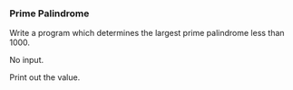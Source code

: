 ### Prime Palindrome

Write a program which determines the largest prime palindrome less than 1000.

No input.

Print out the value.
